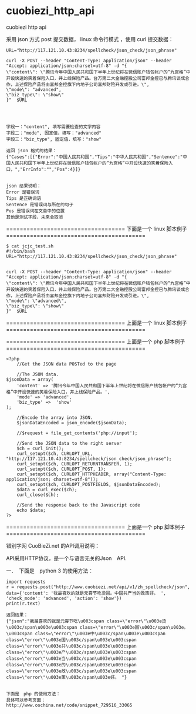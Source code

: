 # cuobiezi_http_api
cuobiezi http api







采用 json 方式 post 提交数据， linux  命令行模式 ，使用 curl 提交数据：


	URL="http://117.121.10.43:8234/spellcheck/json_check/json_phrase"

	curl -X POST --header "Content-Type: application/json" --header "Accept: application/json;charset=utf-8" -d "{
	\"content\": \"腾讯今年中国人民共和国下半年上世纪将在微信账户钱包帐户的“九宫格”中开设快速的笑着保险入口，并上线保险产品。台万第二大金融控股公司富邦金控已与腾讯谈成合作，上述保险产品将由富邦金控旗下内地子公司富邦财险开发或引进。\",
	\"mode\": "advanced",
	\"biz_type\": \"show\"
	}"  $URL




	字段一："content", 填写需要检查的文字内容
	字段二："mode", 固定值，填写："advanced"
	字段三："biz_type", 固定值，填写："show"

	返回 json 格式的结果：
	{"Cases":[{"Error":"中国人民共和国","Tips":"中华人民共和国","Sentence":"中国人民共和国下半年上世纪将在微信账户钱包帐户的“九宫格”中开设快速的笑着保险入口，","ErrInfo":"","Pos":4}]}
	
	
	json 结果说明：
	Error 是错误词
	Tips 是正确词语
	Sentence 是错误词与所在的句子
	Pos 是错误词在文章中的位置
	其他是测试字段，未来会取消




=================================== 下面是一个 linux 脚本例子 =========================================

	$ cat jcjc_test.sh 
	#!/bin/bash
	URL="http://117.121.10.43:8234/spellcheck/json_check/json_phrase"


	curl -X POST --header "Content-Type: application/json" --header "Accept: application/json;charset=utf-8" -d "{
	\"content\": \"腾讯今年中国人民共和国下半年上世纪将在微信账户钱包帐户的“九宫格”中开设快速的笑着保险入口，并上线保险产品。台万第二大金融控股公司富邦金控已与腾讯谈成合作，上述保险产品将由富邦金控旗下内地子公司富邦财险开发或引进。\",
	\"mode\": \"advanced\",
	\"biz_type\": \"show\"
	}"  $URL

=================================== 上面是一个 linux 脚本例子 =========================================




=================================== 上面是一个 php  脚本例子 =========================================


	<?php
	    //Get the JSON data POSTed to the page

		//The JSON data.
	$jsonData = array(
	    'content' => '腾讯今年中国人民共和国下半年上世纪将在微信账户钱包帐户的“九宫格”中开设快速的笑着保险入口，并上线保险产品。',
	    'mode' => 'advanced',
	    'biz_type' =>  'show'
	);

		//Encode the array into JSON.
		$jsonDataEncoded = json_encode($jsonData);

	    //$request = file_get_contents('php://input');

	    //Send the JSON data to the right server
	    $ch = curl_init();
	    curl_setopt($ch, CURLOPT_URL, "http://117.121.10.43:8234/spellcheck/json_check/json_phrase");
	    curl_setopt($ch, CURLOPT_RETURNTRANSFER, 1);
	    curl_setopt($ch, CURLOPT_POST, 1);
	    curl_setopt($ch, CURLOPT_HTTPHEADER, array("Content-Type: application/json; charset=utf-8"));
	    curl_setopt($ch, CURLOPT_POSTFIELDS, $jsonDataEncoded);
	    $data = curl_exec($ch);
	    curl_close($ch);

	    //Send the response back to the Javascript code
	    echo $data;
	?>





=================================== 上面是一个 php  脚本例子 =========================================











错别字网 CuoBieZi.net 的API调用说明：

API采用HTTP协议，是一个与语言无关的Json　API.

一．　下面是　python 3 的使用方法：

	import requests
	r = requests.post("http://www.cuobiezi.net/api/v1/zh_spellcheck/json", data={'content': '我最喜欢的就是元霄节吃烫圆。中国共产当的政策好。 ', 'check_mode': 'advanced', 'action': 'show'})
	print(r.text)

	返回结果：
	{"json":"我最喜欢的就是元霄节吃\u003cspan class=\"error\"\u003e烫\u003c/span\u003e\u003cspan class=\"error\"\u003e圆\u003c/span\u003e。\u003cspan class=\"error\"\u003e中\u003c/span\u003e\u003cspan class=\"error\"\u003e国\u003c/span\u003e\u003cspan class=\"error\"\u003e共\u003c/span\u003e\u003cspan class=\"error\"\u003e产\u003c/span\u003e\u003cspan class=\"error\"\u003e当\u003c/span\u003e\u003cspan class=\"error\"\u003e的\u003c/span\u003e\u003cspan class=\"error\"\u003e政\u003c/span\u003e\u003cspan class=\"error\"\u003e策\u003c/span\u003e好。 "}



``````````````````````````````

下面是　php 的使用方法：
具体可以参考页面：
http://www.oschina.net/code/snippet_729516_33065



